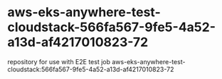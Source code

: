 # aws-eks-anywhere-test-cloudstack-566fa567-9fe5-4a52-a13d-af4217010823-72
repository for use with E2E test job aws-eks-anywhere-test-cloudstack:566fa567-9fe5-4a52-a13d-af4217010823-72
